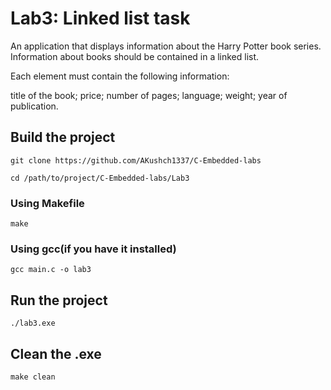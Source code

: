 # Lab3: Linked list task

An application that displays information about the Harry Potter book series.
Information about books should be contained in a linked list.

Each element must contain the following information:

title of the book;
price;
number of pages;
language;
weight;
year of publication.

## Build the project

```
git clone https://github.com/AKushch1337/C-Embedded-labs
```

```
cd /path/to/project/C-Embedded-labs/Lab3
```

### Using Makefile

```
make
```

### Using gcc(if you have it installed)

```
gcc main.c -o lab3
```

## Run the project

```
./lab3.exe
```

## Clean the .exe

```
make clean
```
